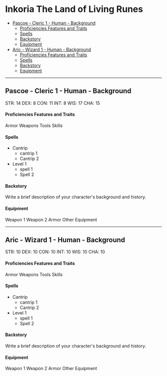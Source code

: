 # Inkoria The Land of Living Runes

- [Pascoe - Cleric 1 - Human - Background](#pascoe---cleric-1---human---background)
    - [Proficiencies Features and Traits](#proficiencies-features-and-traits)
    - [Spells](#spells)
    - [Backstory](#backstory)
    - [Equipment](#equipment)
- [Aric - Wizard 1 - Human - Background](#aric---wizard-1---human---background)
    - [Proficiencies Features and Traits](#proficiencies-features-and-traits-1)
    - [Spells](#spells-1)
    - [Backstory](#backstory-1)
    - [Equipment](#equipment-1)

---

## Pascoe - Cleric 1 - Human - Background 

STR: 14
DEX: 8
CON: 11
INT: 8
WIS: 17
CHA: 15

#### Proficiencies Features and Traits

Armor
Weapons
Tools
Skills

#### Spells

- Cantrip
   - cantrip 1
   - Cantrip 2 
- Level 1 
  - spell 1
  - Spell 2

#### Backstory

Write a brief description of your character's background and history.

#### Equipment

Weapon 1 
Weapon 2 
Armor 
Other Equipment 

---

## Aric - Wizard 1 - Human - Background 

STR: 10 
DEX: 10 
CON: 10 
INT: 10 
WIS: 10 
CHA: 10

#### Proficiencies Features and Traits

Armor
Weapons
Tools
Skills

#### Spells

- Cantrip
   - cantrip 1
   - Cantrip 2 
- Level 1 
  - spell 1
  - Spell 2

#### Backstory

Write a brief description of your character's background and history.

#### Equipment

Weapon 1 
Weapon 2 
Armor 
Other Equipment 
